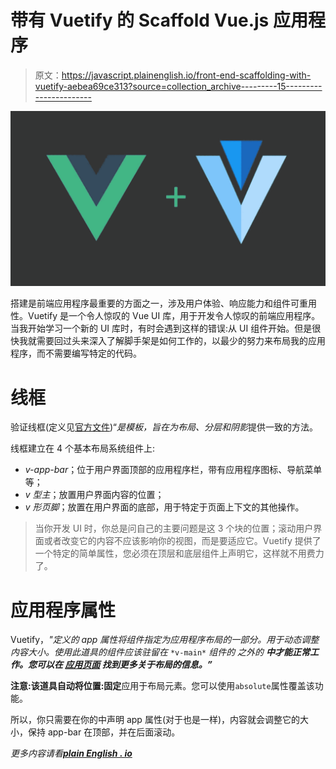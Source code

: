 # 带有 Vuetify 的 Scaffold Vue.js 应用程序

> 原文：<https://javascript.plainenglish.io/front-end-scaffolding-with-vuetify-aebea69ce313?source=collection_archive---------15----------------------->

![](img/f92ac947d35b4a2040e543d4501d1a90.png)

搭建是前端应用程序最重要的方面之一，涉及用户体验、响应能力和组件可重用性。Vuetify 是一个令人惊叹的 Vue UI 库，用于开发令人惊叹的前端应用程序。当我开始学习一个新的 UI 库时，有时会遇到这样的错误:从 UI 组件开始。但是很快我就需要回过头来深入了解脚手架是如何工作的，以最少的努力来布局我的应用程序，而不需要编写特定的代码。

# 线框

验证线框(定义见[官方文件](https://vuetifyjs.com/en/getting-started/wireframes/#examples))“*是模板，旨在为布局、分层和阴影*提供一致的方法。

线框建立在 4 个基本布局系统组件上:

*   *v-app-bar*；位于用户界面顶部的应用程序栏，带有应用程序图标、导航菜单等；
*   *v 型主*；放置用户界面内容的位置；
*   *v 形页脚*；放置在用户界面的底部，用于特定于页面上下文的其他操作。

> 当你开发 UI 时，你总是问自己的主要问题是这 3 个块的位置；滚动用户界面或者改变它的内容不应该影响你的视图，而是要适应它。Vuetify 提供了一个特定的简单属性，您必须在顶层和底层组件上声明它，这样就不用费力了。

# 应用程序属性

Vuetify，*"定义的 app 属性将组件指定为应用程序布局的一部分。用于动态调整内容大小。使用此道具的组件应该驻留在* `*v-main*` *组件的* *之外的* ***中才能正常工作。您可以在* [*应用页面*](https://vuetifyjs.com/en/components/application/) *找到更多关于布局的信息。”***

**注意:**该道具自动将**位置:固定**应用于布局元素。您可以使用`absolute`属性覆盖该功能。

所以，你只需要在你的<v-app-bar>中声明 app 属性(对于<v-footer>也是一样)，内容就会调整它的大小，保持 app-bar 在顶部，并在后面滚动。</v-footer></v-app-bar>

*更多内容请看*[***plain English . io***](http://plainenglish.io)